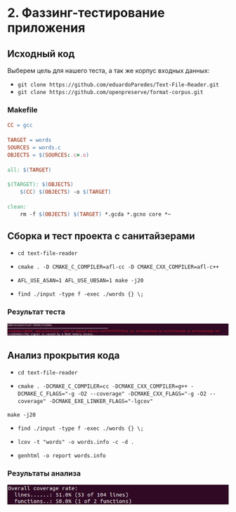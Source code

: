 # 2. Фаззинг-тестирование приложения

## Исходный код

Выберем цель для нашего теста, а так же корпус входных данных:
- `git clone https://github.com/eduardoParedes/Text-File-Reader.git`
- `git clone https://github.com/openpreserve/format-corpus.git`

### Makefile

```Makefile
CC = gcc

TARGET = words 
SOURCES = words.c
OBJECTS = $(SOURCES:.c=.o)

all: $(TARGET)

$(TARGET): $(OBJECTS)
	$(CC) $(OBJECTS) -o $(TARGET)

clean:
	rm -f $(OBJECTS) $(TARGET) *.gcda *.gcno core *~
```

## Сборка и тест проекта с санитайзерами

- `cd text-file-reader`

- `cmake . -D CMAKE_C_COMPILER=afl-cc -D CMAKE_CXX_COMPILER=afl-c++`

- `AFL_USE_ASAN=1 AFL_USE_UBSAN=1 make -j20`

- `find ./input -type f -exec ./words {} \;`

### Результат теста

![](./img/san-test.png)

## Анализ прокрытия кода

- `cd text-file-reader`

- `cmake . -DCMAKE_C_COMPILER=cc -DCMAKE_CXX_COMPILER=g++ -DCMAKE_C_FLAGS="-g -O2 --coverage" -DCMAKE_CXX_FLAGS="-g -O2 --coverage" -DCMAKE_EXE_LINKER_FLAGS="-lgcov"`

`make -j20`

- `find ./input -type f -exec ./words {} \;`

- `lcov -t "words" -o words.info -c -d .`
- `genhtml -o report words.info`

### Результаты анализа

![](./img/coverage.png)

